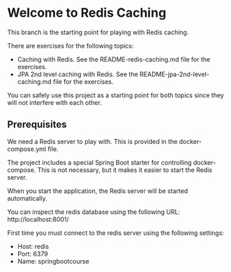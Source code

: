 # Welcome to Redis Caching

This branch is the starting point for playing with Redis caching.

There are exercises for the following topics:
- Caching with Redis. See the README-redis-caching.md file for the exercises.
- JPA 2nd level caching with Redis. See the README-jpa-2nd-level-caching.md file for the exercises.

You can safely use this project as a starting point for both topics since they will not interfere with each other.


## Prerequisites

We need a Redis server to play with. This is provided in the docker-compose.yml file.

The project includes a special Spring Boot starter for controlling docker-compose. This is not necessary, but it makes it easier to start the Redis server.

When you start the application, the Redis server will be started automatically.

You can inspect the redis database using the following URL: http://localhost:8001/

First time you must connect to the redis server using the following settings:
- Host: redis
- Port: 6379
- Name: springbootcourse



